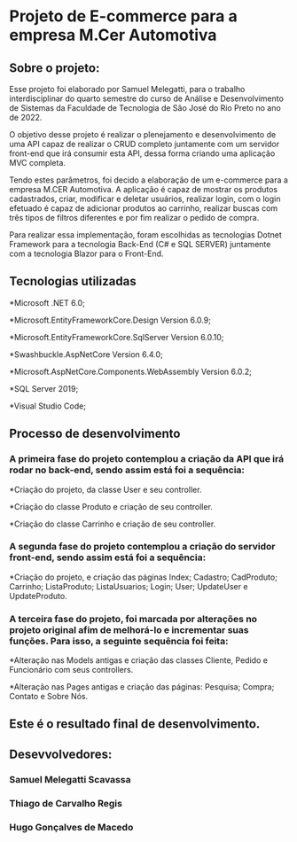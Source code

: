# Projeto de E-commerce para a empresa M.Cer Automotiva

## Sobre o projeto: 

Esse projeto foi elaborado por Samuel Melegatti, para o trabalho interdisciplinar do quarto semestre do curso de Análise e Desenvolvimento de Sistemas da Faculdade de Tecnologia de São José do Rio Preto no ano de 2022. 

O objetivo desse projeto é realizar o plenejamento e desenvolvimento de uma API capaz de realizar o CRUD completo juntamente com um servidor  front-end que irá consumir esta API, dessa forma criando uma aplicação MVC completa.

Tendo estes parâmetros, foi decido a elaboração de um e-commerce para a empresa M.CER Automotiva. A aplicação é capaz de mostrar os produtos cadastrados, criar, modificar e deletar usuários, realizar login, com o login efetuado é capaz de adicionar produtos ao carrinho, realizar buscas com três tipos de filtros diferentes e por fim realizar o pedido de compra.

Para realizar essa implementação, foram escolhidas as tecnologias Dotnet Framework para a tecnologia Back-End (C# e SQL SERVER) juntamente com a tecnologia Blazor para o Front-End.



## Tecnologias utilizadas

*Microsoft .NET 6.0;

*Microsoft.EntityFrameworkCore.Design Version 6.0.9; 

*Microsoft.EntityFrameworkCore.SqlServer Version 6.0.10;

*Swashbuckle.AspNetCore Version 6.4.0;

*Microsoft.AspNetCore.Components.WebAssembly Version 6.0.2;

*SQL Server 2019;

*Visual Studio Code;



## Processo de desenvolvimento

### A primeira fase do projeto contemplou a criação da API que irá rodar no back-end, sendo assim está foi a sequência:


*Criação do projeto, da classe User e seu controller.

*Criação do classe Produto e criação de seu controller.

*Criação do classe Carrinho e criação de seu controller.


### A segunda fase do projeto contemplou a criação do servidor front-end, sendo assim está foi a sequência:


*Criação do projeto, e criação das páginas Index; Cadastro; CadProduto; Carrinho; ListaProduto; ListaUsuarios; Login; User; UpdateUser e UpdateProduto.


### A terceira fase do projeto, foi marcada por alterações no projeto original afim de melhorá-lo e incrementar suas funções. Para isso, a seguinte sequência foi feita:

 *Alteração nas Models antigas e criação das classes Cliente, Pedido e Funcionário com seus controllers.

 *Alteração nas Pages antigas e criação das páginas: Pesquisa; Compra; Contato e Sobre Nós.


## Este é o resultado final de desenvolvimento. 

## Desevvolvedores:

### Samuel Melegatti Scavassa
### Thiago de Carvalho Regis
### Hugo Gonçalves de Macedo







